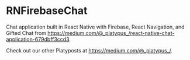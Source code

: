 # RNFirebaseChat

Chat application built in React Native with Firebase, React Navigation, and Gifted Chat from https://medium.com/@_platypus_/react-native-chat-application-679dbff3ccd3.

Check out our other Platyposts at https://medium.com/@_platypus_/.
